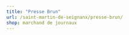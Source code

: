 ```yaml
---
title: "Presse Brun"
url: /saint-martin-de-seignanx/presse-brun/
shop: marchand de journaux
---
```


